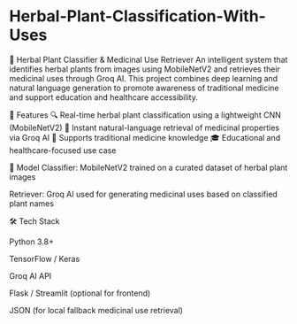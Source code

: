 # Herbal-Plant-Classification-With-Uses

🌿 Herbal Plant Classifier & Medicinal Use Retriever
An intelligent system that identifies herbal plants from images using MobileNetV2 and retrieves their medicinal uses through Groq AI. This project combines deep learning and natural language generation to promote awareness of traditional medicine and support education and healthcare accessibility.

🚀 Features
🔍 Real-time herbal plant classification using a lightweight CNN (MobileNetV2)
💬 Instant natural-language retrieval of medicinal properties via Groq AI
🌱 Supports traditional medicine knowledge
🎓 Educational and healthcare-focused use case


🧠 Model
Classifier: MobileNetV2 trained on a curated dataset of herbal plant images

Retriever: Groq AI used for generating medicinal uses based on classified plant names


🛠️ Tech Stack

Python 3.8+

TensorFlow / Keras

Groq AI API

Flask / Streamlit (optional for frontend)

JSON (for local fallback medicinal use retrieval)
